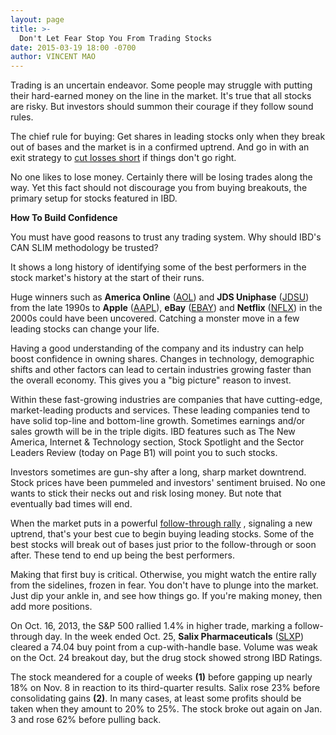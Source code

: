 ```yaml
---
layout: page
title: >-
  Don't Let Fear Stop You From Trading Stocks
date: 2015-03-19 18:00 -0700
author: VINCENT MAO
---
```





Trading is an uncertain endeavor. Some people may struggle with putting their hard-earned money on the line in the market. It's true that all stocks are risky. But investors should summon their courage if they follow sound rules.


The chief rule for buying: Get shares in leading stocks only when they break out of bases and the market is in a confirmed uptrend. And go in with an exit strategy to [cut losses short](http://education.investors.com/investors-corner/707786-follow-through-days-often-work-but-some-fail.htm) if things don't go right.


No one likes to lose money. Certainly there will be losing trades along the way. Yet this fact should not discourage you from buying breakouts, the primary setup for stocks featured in IBD.


**How To Build Confidence**


You must have good reasons to trust any trading system. Why should IBD's CAN SLIM methodology be trusted?


It shows a long history of identifying some of the best performers in the stock market's history at the start of their runs.


Huge winners such as **America Online** ([AOL](https://research.investors.com/quote.aspx?symbol=AOL)) and **JDS Uniphase** ([JDSU](https://research.investors.com/quote.aspx?symbol=JDSU)) from the late 1990s to **Apple** ([AAPL](https://research.investors.com/quote.aspx?symbol=AAPL)), **eBay** ([EBAY](https://research.investors.com/quote.aspx?symbol=EBAY)) and **Netflix** ([NFLX](https://research.investors.com/quote.aspx?symbol=NFLX)) in the 2000s could have been uncovered. Catching a monster move in a few leading stocks can change your life.


Having a good understanding of the company and its industry can help boost confidence in owning shares. Changes in technology, demographic shifts and other factors can lead to certain industries growing faster than the overall economy. This gives you a "big picture" reason to invest.


Within these fast-growing industries are companies that have cutting-edge, market-leading products and services. These leading companies tend to have solid top-line and bottom-line growth. Sometimes earnings and/or sales growth will be in the triple digits. IBD features such as The New America, Internet & Technology section, Stock Spotlight and the Sector Leaders Review (today on Page B1) will point you to such stocks.


Investors sometimes are gun-shy after a long, sharp market downtrend. Stock prices have been pummeled and investors' sentiment bruised. No one wants to stick their necks out and risk losing money. But note that eventually bad times will end.


When the market puts in a powerful [follow-through rally](http://education.investors.com/courselandingpage.aspx?id=735764) , signaling a new uptrend, that's your best cue to begin buying leading stocks. Some of the best stocks will break out of bases just prior to the follow-through or soon after. These tend to end up being the best performers.


Making that first buy is critical. Otherwise, you might watch the entire rally from the sidelines, frozen in fear. You don't have to plunge into the market. Just dip your ankle in, and see how things go. If you're making money, then add more positions.


On Oct. 16, 2013, the S&P 500 rallied 1.4% in higher trade, marking a follow-through day. In the week ended Oct. 25, **Salix Pharmaceuticals** ([SLXP](https://research.investors.com/quote.aspx?symbol=SLXP)) cleared a 74.04 buy point from a cup-with-handle base. Volume was weak on the Oct. 24 breakout day, but the drug stock showed strong IBD Ratings.


The stock meandered for a couple of weeks **(1)** before gapping up nearly 18% on Nov. 8 in reaction to its third-quarter results. Salix rose 23% before consolidating gains **(2)**. In many cases, at least some profits should be taken when they amount to 20% to 25%. The stock broke out again on Jan. 3 and rose 62% before pulling back.




